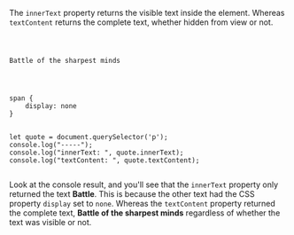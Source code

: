 The `innerText` property returns the visible text
inside the element. Whereas `textContent` returns the
complete text, whether hidden from view or not.

<codeblock language="javascript" type="lesson">
<code>
<panel language="html">
<p>Battle <span>of the sharpest minds</span></p>
</panel>
<panel language="css">
span {
    display: none
}
</panel>
<panel language="javascript">
let quote = document.querySelector('p');
console.log("-----");
console.log("innerText: ", quote.innerText);
console.log("textContent: ", quote.textContent);
</panel>
</code>
</codeblock>

Look at the console result, and
you'll see that the `innerText` property
only returned the text **Battle**. This is because the other
text had the CSS property `display` set to `none`.
Whereas the `textContent` property returned
the complete text, **Battle of the sharpest minds**
regardless of whether the text was visible or not.
